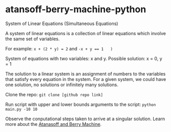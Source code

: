 # atansoff-berry-machine-python
System of Linear Equations (Simultaneous Equations)

A system of linear equations is a collection of linear equations which involve the same set of variables.

For example: ``x + (2 * y) = 2`` and ``-x + y == 1   )``

System of equations with two variables: x and y.
Possible solution: x = 0, y = 1

The solution to a linear system is an assignment of numbers to the variables that satisfy every equation in the system. For a given system, we could have one solution, no solutions or infinitely many solutions.

Clone the repo:
``git clone [github repo link]``

Run script with upper and lower bounds arguments to the script:
``python main.py -10 10``

Observe the conputational steps taken to arrive at a singular solution.
Learn more about the <a href="https://en.wikipedia.org/wiki/Atanasoff%E2%80%93Berry_computer#Function">Atanasoff and Berry Machine</a>.
